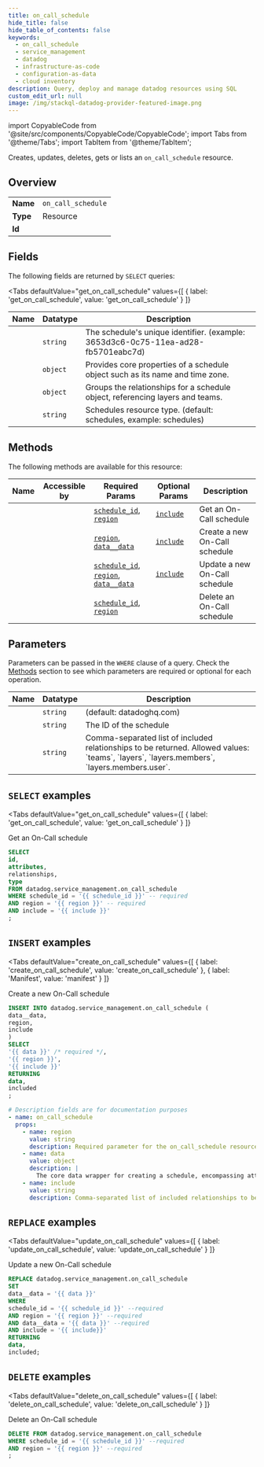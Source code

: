 ```yaml
--- 
title: on_call_schedule
hide_title: false
hide_table_of_contents: false
keywords:
  - on_call_schedule
  - service_management
  - datadog
  - infrastructure-as-code
  - configuration-as-data
  - cloud inventory
description: Query, deploy and manage datadog resources using SQL
custom_edit_url: null
image: /img/stackql-datadog-provider-featured-image.png
---
```


import CopyableCode from '@site/src/components/CopyableCode/CopyableCode';
import Tabs from '@theme/Tabs';
import TabItem from '@theme/TabItem';

Creates, updates, deletes, gets or lists an <code>on_call_schedule</code> resource.

## Overview
<table><tbody>
<tr><td><b>Name</b></td><td><code>on_call_schedule</code></td></tr>
<tr><td><b>Type</b></td><td>Resource</td></tr>
<tr><td><b>Id</b></td><td><CopyableCode code="datadog.service_management.on_call_schedule" /></td></tr>
</tbody></table>

## Fields

The following fields are returned by `SELECT` queries:

<Tabs
    defaultValue="get_on_call_schedule"
    values={[
        { label: 'get_on_call_schedule', value: 'get_on_call_schedule' }
    ]}
>
<TabItem value="get_on_call_schedule">

<table>
<thead>
    <tr>
    <th>Name</th>
    <th>Datatype</th>
    <th>Description</th>
    </tr>
</thead>
<tbody>
<tr>
    <td><CopyableCode code="id" /></td>
    <td><code>string</code></td>
    <td>The schedule's unique identifier. (example: 3653d3c6-0c75-11ea-ad28-fb5701eabc7d)</td>
</tr>
<tr>
    <td><CopyableCode code="attributes" /></td>
    <td><code>object</code></td>
    <td>Provides core properties of a schedule object such as its name and time zone.</td>
</tr>
<tr>
    <td><CopyableCode code="relationships" /></td>
    <td><code>object</code></td>
    <td>Groups the relationships for a schedule object, referencing layers and teams.</td>
</tr>
<tr>
    <td><CopyableCode code="type" /></td>
    <td><code>string</code></td>
    <td>Schedules resource type. (default: schedules, example: schedules)</td>
</tr>
</tbody>
</table>
</TabItem>
</Tabs>

## Methods

The following methods are available for this resource:

<table>
<thead>
    <tr>
    <th>Name</th>
    <th>Accessible by</th>
    <th>Required Params</th>
    <th>Optional Params</th>
    <th>Description</th>
    </tr>
</thead>
<tbody>
<tr>
    <td><a href="#get_on_call_schedule"><CopyableCode code="get_on_call_schedule" /></a></td>
    <td><CopyableCode code="select" /></td>
    <td><a href="#parameter-schedule_id"><code>schedule_id</code></a>, <a href="#parameter-region"><code>region</code></a></td>
    <td><a href="#parameter-include"><code>include</code></a></td>
    <td>Get an On-Call schedule</td>
</tr>
<tr>
    <td><a href="#create_on_call_schedule"><CopyableCode code="create_on_call_schedule" /></a></td>
    <td><CopyableCode code="insert" /></td>
    <td><a href="#parameter-region"><code>region</code></a>, <a href="#parameter-data__data"><code>data__data</code></a></td>
    <td><a href="#parameter-include"><code>include</code></a></td>
    <td>Create a new On-Call schedule</td>
</tr>
<tr>
    <td><a href="#update_on_call_schedule"><CopyableCode code="update_on_call_schedule" /></a></td>
    <td><CopyableCode code="replace" /></td>
    <td><a href="#parameter-schedule_id"><code>schedule_id</code></a>, <a href="#parameter-region"><code>region</code></a>, <a href="#parameter-data__data"><code>data__data</code></a></td>
    <td><a href="#parameter-include"><code>include</code></a></td>
    <td>Update a new On-Call schedule</td>
</tr>
<tr>
    <td><a href="#delete_on_call_schedule"><CopyableCode code="delete_on_call_schedule" /></a></td>
    <td><CopyableCode code="delete" /></td>
    <td><a href="#parameter-schedule_id"><code>schedule_id</code></a>, <a href="#parameter-region"><code>region</code></a></td>
    <td></td>
    <td>Delete an On-Call schedule</td>
</tr>
</tbody>
</table>

## Parameters

Parameters can be passed in the `WHERE` clause of a query. Check the [Methods](#methods) section to see which parameters are required or optional for each operation.

<table>
<thead>
    <tr>
    <th>Name</th>
    <th>Datatype</th>
    <th>Description</th>
    </tr>
</thead>
<tbody>
<tr id="parameter-region">
    <td><CopyableCode code="region" /></td>
    <td><code>string</code></td>
    <td>(default: datadoghq.com)</td>
</tr>
<tr id="parameter-schedule_id">
    <td><CopyableCode code="schedule_id" /></td>
    <td><code>string</code></td>
    <td>The ID of the schedule</td>
</tr>
<tr id="parameter-include">
    <td><CopyableCode code="include" /></td>
    <td><code>string</code></td>
    <td>Comma-separated list of included relationships to be returned. Allowed values: `teams`, `layers`, `layers.members`, `layers.members.user`.</td>
</tr>
</tbody>
</table>

## `SELECT` examples

<Tabs
    defaultValue="get_on_call_schedule"
    values={[
        { label: 'get_on_call_schedule', value: 'get_on_call_schedule' }
    ]}
>
<TabItem value="get_on_call_schedule">

Get an On-Call schedule

```sql
SELECT
id,
attributes,
relationships,
type
FROM datadog.service_management.on_call_schedule
WHERE schedule_id = '{{ schedule_id }}' -- required
AND region = '{{ region }}' -- required
AND include = '{{ include }}'
;
```
</TabItem>
</Tabs>


## `INSERT` examples

<Tabs
    defaultValue="create_on_call_schedule"
    values={[
        { label: 'create_on_call_schedule', value: 'create_on_call_schedule' },
        { label: 'Manifest', value: 'manifest' }
    ]}
>
<TabItem value="create_on_call_schedule">

Create a new On-Call schedule

```sql
INSERT INTO datadog.service_management.on_call_schedule (
data__data,
region,
include
)
SELECT 
'{{ data }}' /* required */,
'{{ region }}',
'{{ include }}'
RETURNING
data,
included
;
```
</TabItem>
<TabItem value="manifest">

```yaml
# Description fields are for documentation purposes
- name: on_call_schedule
  props:
    - name: region
      value: string
      description: Required parameter for the on_call_schedule resource.
    - name: data
      value: object
      description: |
        The core data wrapper for creating a schedule, encompassing attributes, relationships, and the resource type.
    - name: include
      value: string
      description: Comma-separated list of included relationships to be returned. Allowed values: `teams`, `layers`, `layers.members`, `layers.members.user`.
```
</TabItem>
</Tabs>


## `REPLACE` examples

<Tabs
    defaultValue="update_on_call_schedule"
    values={[
        { label: 'update_on_call_schedule', value: 'update_on_call_schedule' }
    ]}
>
<TabItem value="update_on_call_schedule">

Update a new On-Call schedule

```sql
REPLACE datadog.service_management.on_call_schedule
SET 
data__data = '{{ data }}'
WHERE 
schedule_id = '{{ schedule_id }}' --required
AND region = '{{ region }}' --required
AND data__data = '{{ data }}' --required
AND include = '{{ include}}'
RETURNING
data,
included;
```
</TabItem>
</Tabs>


## `DELETE` examples

<Tabs
    defaultValue="delete_on_call_schedule"
    values={[
        { label: 'delete_on_call_schedule', value: 'delete_on_call_schedule' }
    ]}
>
<TabItem value="delete_on_call_schedule">

Delete an On-Call schedule

```sql
DELETE FROM datadog.service_management.on_call_schedule
WHERE schedule_id = '{{ schedule_id }}' --required
AND region = '{{ region }}' --required
;
```
</TabItem>
</Tabs>
